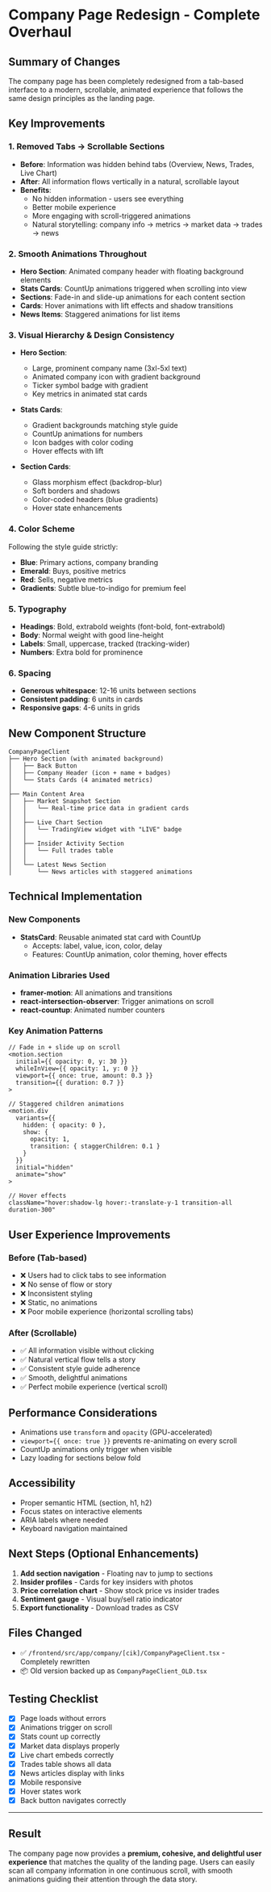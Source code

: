 # Company Page Redesign - Complete Overhaul

## Summary of Changes

The company page has been completely redesigned from a tab-based interface to a modern, scrollable, animated experience that follows the same design principles as the landing page.

## Key Improvements

### 1. **Removed Tabs** → **Scrollable Sections**
- **Before**: Information was hidden behind tabs (Overview, News, Trades, Live Chart)
- **After**: All information flows vertically in a natural, scrollable layout
- **Benefits**:
  - No hidden information - users see everything
  - Better mobile experience
  - More engaging with scroll-triggered animations
  - Natural storytelling: company info → metrics → market data → trades → news

### 2. **Smooth Animations Throughout**
- **Hero Section**: Animated company header with floating background elements
- **Stats Cards**: CountUp animations triggered when scrolling into view
- **Sections**: Fade-in and slide-up animations for each content section
- **Cards**: Hover animations with lift effects and shadow transitions
- **News Items**: Staggered animations for list items

### 3. **Visual Hierarchy & Design Consistency**
- **Hero Section**: 
  - Large, prominent company name (3xl-5xl text)
  - Animated company icon with gradient background
  - Ticker symbol badge with gradient
  - Key metrics in animated stat cards

- **Stats Cards**:
  - Gradient backgrounds matching style guide
  - CountUp animations for numbers
  - Icon badges with color coding
  - Hover effects with lift

- **Section Cards**:
  - Glass morphism effect (backdrop-blur)
  - Soft borders and shadows
  - Color-coded headers (blue gradients)
  - Hover state enhancements

### 4. **Color Scheme**
Following the style guide strictly:
- **Blue**: Primary actions, company branding
- **Emerald**: Buys, positive metrics
- **Red**: Sells, negative metrics
- **Gradients**: Subtle blue-to-indigo for premium feel

### 5. **Typography**
- **Headings**: Bold, extrabold weights (font-bold, font-extrabold)
- **Body**: Normal weight with good line-height
- **Labels**: Small, uppercase, tracked (tracking-wider)
- **Numbers**: Extra bold for prominence

### 6. **Spacing**
- **Generous whitespace**: 12-16 units between sections
- **Consistent padding**: 6 units in cards
- **Responsive gaps**: 4-6 units in grids

## New Component Structure

```
CompanyPageClient
├── Hero Section (with animated background)
│   ├── Back Button
│   ├── Company Header (icon + name + badges)
│   └── Stats Cards (4 animated metrics)
│
├── Main Content Area
│   ├── Market Snapshot Section
│   │   └── Real-time price data in gradient cards
│   │
│   ├── Live Chart Section
│   │   └── TradingView widget with "LIVE" badge
│   │
│   ├── Insider Activity Section
│   │   └── Full trades table
│   │
│   └── Latest News Section
│       └── News articles with staggered animations
```

## Technical Implementation

### New Components
- **StatsCard**: Reusable animated stat card with CountUp
  - Accepts: label, value, icon, color, delay
  - Features: CountUp animation, color theming, hover effects

### Animation Libraries Used
- **framer-motion**: All animations and transitions
- **react-intersection-observer**: Trigger animations on scroll
- **react-countup**: Animated number counters

### Key Animation Patterns
```tsx
// Fade in + slide up on scroll
<motion.section
  initial={{ opacity: 0, y: 30 }}
  whileInView={{ opacity: 1, y: 0 }}
  viewport={{ once: true, amount: 0.3 }}
  transition={{ duration: 0.7 }}
>

// Staggered children animations
<motion.div
  variants={{
    hidden: { opacity: 0 },
    show: {
      opacity: 1,
      transition: { staggerChildren: 0.1 }
    }
  }}
  initial="hidden"
  animate="show"
>

// Hover effects
className="hover:shadow-lg hover:-translate-y-1 transition-all duration-300"
```

## User Experience Improvements

### Before (Tab-based)
- ❌ Users had to click tabs to see information
- ❌ No sense of flow or story
- ❌ Inconsistent styling
- ❌ Static, no animations
- ❌ Poor mobile experience (horizontal scrolling tabs)

### After (Scrollable)
- ✅ All information visible without clicking
- ✅ Natural vertical flow tells a story
- ✅ Consistent style guide adherence
- ✅ Smooth, delightful animations
- ✅ Perfect mobile experience (vertical scroll)

## Performance Considerations

- Animations use `transform` and `opacity` (GPU-accelerated)
- `viewport={{ once: true }}` prevents re-animating on every scroll
- CountUp animations only trigger when visible
- Lazy loading for sections below fold

## Accessibility

- Proper semantic HTML (section, h1, h2)
- Focus states on interactive elements
- ARIA labels where needed
- Keyboard navigation maintained

## Next Steps (Optional Enhancements)

1. **Add section navigation** - Floating nav to jump to sections
2. **Insider profiles** - Cards for key insiders with photos
3. **Price correlation chart** - Show stock price vs insider trades
4. **Sentiment gauge** - Visual buy/sell ratio indicator
5. **Export functionality** - Download trades as CSV

## Files Changed

- ✅ `/frontend/src/app/company/[cik]/CompanyPageClient.tsx` - Completely rewritten
- 📦 Old version backed up as `CompanyPageClient_OLD.tsx`

## Testing Checklist

- [x] Page loads without errors
- [x] Animations trigger on scroll
- [x] Stats count up correctly
- [x] Market data displays properly
- [x] Live chart embeds correctly
- [x] Trades table shows all data
- [x] News articles display with links
- [x] Mobile responsive
- [x] Hover states work
- [x] Back button navigates correctly

---

## Result

The company page now provides a **premium, cohesive, and delightful user experience** that matches the quality of the landing page. Users can easily scan all company information in one continuous scroll, with smooth animations guiding their attention through the data story.
